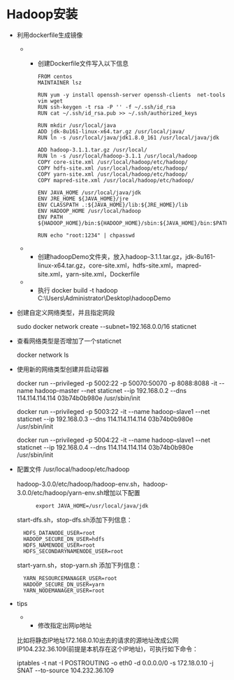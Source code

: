 # Hadoop安装

- 利用dockerfile生成镜像

    - - 创建Dockerfile文件写入以下信息

            FROM centos
            MAINTAINER lsz
            
            RUN yum -y install openssh-server openssh-clients  net-tools  vim wget
            RUN ssh-keygen -t rsa -P '' -f ~/.ssh/id_rsa
            RUN cat ~/.ssh/id_rsa.pub >> ~/.ssh/authorized_keys
            
            RUN mkdir /usr/local/java
            ADD jdk-8u161-linux-x64.tar.gz /usr/local/java/
            RUN ln -s /usr/local/java/jdk1.8.0_161 /usr/local/java/jdk
            
            ADD hadoop-3.1.1.tar.gz /usr/local/
            RUN ln -s /usr/local/hadoop-3.1.1 /usr/local/hadoop
            COPY core-site.xml /usr/local/hadoop/etc/hadoop/
            COPY hdfs-site.xml /usr/local/hadoop/etc/hadoop/
            COPY yarn-site.xml /usr/local/hadoop/etc/hadoop/
            COPY mapred-site.xml /usr/local/hadoop/etc/hadoop/
            
            ENV JAVA_HOME /usr/local/java/jdk
            ENV JRE_HOME ${JAVA_HOME}/jre
            ENV CLASSPATH .:${JAVA_HOME}/lib:${JRE_HOME}/lib
            ENV HADOOP_HOME /usr/local/hadoop
            ENV PATH ${HADOOP_HOME}/bin:${HADOOP_HOME}/sbin:${JAVA_HOME}/bin:$PATH
            
            RUN echo "root:1234" | chpasswd        


    - - 创建hadoopDemo文件夹，放入hadoop-3.1.1.tar.gz，jdk-8u161-linux-x64.tar.gz，core-site.xml，hdfs-site.xml，mapred-site.xml，yarn-site.xml，Dockerfile

    - - 执行 docker build -t hadoop  C:\Users\Administrator\Desktop\hadoopDemo

    
- 创建自定义网络类型，并且指定网段

    sudo docker network create --subnet=192.168.0.0/16 staticnet

- 查看网络类型是否增加了一个staticnet

    docker network ls

- 使用新的网络类型创建并启动容器

     docker run --privileged -p 5002:22 -p 50070:50070 -p 8088:8088 -it --name hadoop-master  --net staticnet --ip 192.168.0.2 --dns 114.114.114.114 03b74b0b980e /usr/sbin/init
     
     docker run --privileged -p 5003:22 -it --name hadoop-slave1  --net staticnet --ip 192.168.0.3 --dns 114.114.114.114 03b74b0b980e /usr/sbin/init
     
     docker run --privileged -p 5004:22 -it --name hadoop-slave1  --net staticnet --ip 192.168.0.4 --dns 114.114.114.114 03b74b0b980e /usr/sbin/init

- 配置文件
/usr/local/hadoop/etc/hadoop

    hadoop-3.0.0/etc/hadoop/hadoop-env.sh，hadoop-3.0.0/etc/hadoop/yarn-env.sh增加以下配置
	    
	    	export JAVA_HOME=/usr/local/java/jdk
		
	start-dfs.sh，stop-dfs.sh添加下列信息：
		
		HDFS_DATANODE_USER=root
		HADOOP_SECURE_DN_USER=hdfs
		HDFS_NAMENODE_USER=root
		HDFS_SECONDARYNAMENODE_USER=root
				
	start-yarn.sh，stop-yarn.sh 添加下列信息：

		YARN_RESOURCEMANAGER_USER=root
		HADOOP_SECURE_DN_USER=yarn
		YARN_NODEMANAGER_USER=root


- tips

    - - 修改指定出网ip地址

	比如将静态IP地址172.168.0.10出去的请求的源地址改成公网IP104.232.36.109(前提是本机存在这个IP地址)，可执行如下命令：
	
	iptables -t nat -I POSTROUTING -o eth0 -d  0.0.0.0/0 -s 172.18.0.10  -j SNAT --to-source 104.232.36.109

